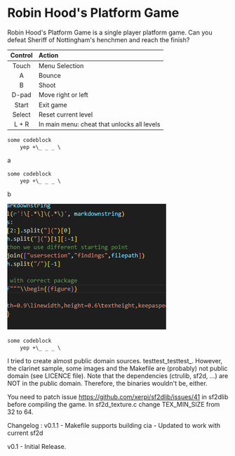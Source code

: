# Robin Hood's Platform Game

Robin Hood's Platform Game is a single player platform game.
Can you defeat Sheriff of Nottingham's henchmen and reach the finish?


| Control | Action              |
|:------:|:------------------- |
| Touch   | Menu Selection      |
| A       | Bounce              |
| B       | Shoot               |
| D-pad   | Move right or left  |
| Start   | Exit game           |
| Select  | Reset current level |
| L + R   | In main menu: cheat that unlocks all levels |

```
some codeblock
	yep +\_ _ _ \
```

a

```
some codeblock
	yep +\_ _ _ \
```

b

![testimage](Beispieldateien/images/2022-06-22-23-56-25.png)

```
some codeblock
	yep +\_ _ _ \
```


I tried to create almost public domain sources.
testtest_testtest_.
However, the clarinet sample, some images and the Makefile are (probably) not public domain (see LICENCE file).
Note that the dependencies (ctrulib, sf2d, ...) are NOT in the public domain. Therefore, the binaries wouldn't be, either.

You need to patch issue https://github.com/xerpi/sf2dlib/issues/41 in sf2dlib before compiling the game. In sf2d_texture.c change TEX\_MIN\_SIZE from 32 to 64.

Changelog :
v0.1.1
	- Makefile supports building cia
	- Updated to work with current sf2d

v0.1
	- Initial Release.
